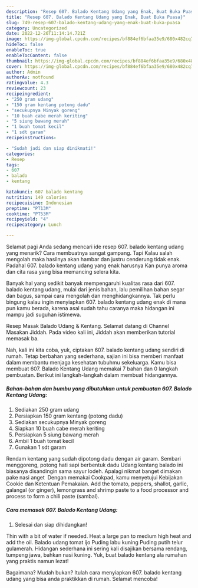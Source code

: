 ```yaml
---
description: "Resep 607. Balado Kentang Udang yang Enak, Buat Buka Puasa}"
title: "Resep 607. Balado Kentang Udang yang Enak, Buat Buka Puasa}"
slug: 749-resep-607-balado-kentang-udang-yang-enak-buat-buka-puasa
category: Uncategorized
date: 2022-12-26T11:14:14.721Z
image: https://img-global.cpcdn.com/recipes/bf884ef6bfaa35e9/680x482cq70/607-balado-kentang-udang-foto-resep-utama.jpg
hideToc: false
enableToc: true
enableTocContent: false
thumbnail: https://img-global.cpcdn.com/recipes/bf884ef6bfaa35e9/680x482cq70/607-balado-kentang-udang-foto-resep-utama.jpg
cover: https://img-global.cpcdn.com/recipes/bf884ef6bfaa35e9/680x482cq70/607-balado-kentang-udang-foto-resep-utama.jpg
author: Admin
authorAv: notfound
ratingvalue: 4.3
reviewcount: 23
recipeingredient:
- "250 gram udang"
- "150 gram kentang potong dadu"
- "secukupnya Minyak goreng"
- "10 buah cabe merah keriting"
- "5 siung bawang merah"
- "1 buah tomat kecil"
- "1 sdt garam"
recipeinstructions:

- "Sudah jadi dan siap dinikmati!"
categories:
- Resep
tags:
- 607
- balado
- kentang

katakunci: 607 balado kentang 
nutrition: 149 calories
recipecuisine: Indonesian
preptime: "PT13M"
cooktime: "PT53M"
recipeyield: "4"
recipecategory: Lunch

---
```



Selamat pagi Anda sedang mencari ide resep 607. balado kentang udang yang menarik? Cara membuatnya sangat gampang. Tapi Kalau salah mengolah maka hasilnya akan hambar dan justru cenderung tidak enak. Padahal 607. balado kentang udang yang enak harusnya Kan punya aroma dan cita rasa yang bisa memancing selera kita.


Banyak hal yang sedikit banyak mempengaruhi kualitas rasa dari 607. balado kentang udang, mulai dari jenis bahan, lalu pemilihan bahan segar dan bagus, sampai cara mengolah dan menghidangkannya. Tak perlu bingung kalau ingin menyiapkan 607. balado kentang udang enak di mana pun kamu berada, karena asal sudah tahu caranya maka hidangan ini mampu jadi suguhan istimewa.

Resep Masak Balado Udang &amp; Kentang. Selamat datang di Channel Masakan Jiddah. Pada video kali ini, Jiddah akan memberikan tutorial memasak ba.


Nah, kali ini kita coba, yuk, ciptakan 607. balado kentang udang sendiri di rumah. Tetap berbahan yang sederhana, sajian ini bisa memberi manfaat dalam membantu menjaga kesehatan tubuhmu sekeluarga. Kamu bisa membuat 607. Balado Kentang Udang memakai 7 bahan dan 0 langkah pembuatan. Berikut ini langkah-langkah dalam membuat hidangannya.

<!--inarticleads1-->

##### Bahan-bahan dan bumbu yang dibutuhkan untuk pembuatan 607. Balado Kentang Udang:

1. Sediakan 250 gram udang
1. Persiapkan 150 gram kentang (potong dadu)
1. Sediakan secukupnya Minyak goreng
1. Siapkan 10 buah cabe merah keriting
1. Persiapkan 5 siung bawang merah
1. Ambil 1 buah tomat kecil
1. Gunakan 1 sdt garam


Rendam kentang yang sudah dipotong dadu dengan air garam. Sembari menggoreng, potong hati sapi berbentuk dadu Udang kentang balado ini biasanya disandingin sama sayur lodeh. Apalagi nikmat banget dimakan pake nasi anget ️ Dengan memakai Cookpad, kamu menyetujui Kebijakan Cookie dan Ketentuan Pemakaian. Add the tomato, peppers, shallot, garlic, galangal (or ginger), lemongrass and shrimp paste to a food processor and process to form a chili paste (sambal). 

<!--inarticleads2-->

##### Cara memasak 607. Balado Kentang Udang:


1. Selesai dan siap dihidangkan!

Thin with a bit of water if needed. Heat a large pan to medium high heat and add the oil. Balado udang tomat ijo Puding labu kuning Puding putih telur gulamerah. Hidangan sederhana ini sering kali disajikan bersama rendang, tumpeng jawa, bahkan nasi kuning. Yuk, buat balado kentang ala rumahan yang praktis namun lezat! 

Bagaimana? Mudah bukan? Itulah cara menyiapkan 607. balado kentang udang yang bisa anda praktikkan di rumah. Selamat mencoba!
